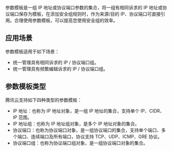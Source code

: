 参数模板是一组 IP 地址或协议端口参数的集合，将一组有相同诉求的 IP 地址或协议端口保存为模板，在添加安全组规则时，作为来源/目的 IP、协议端口可直接引用。合理使用参数模板，可以提高您使用安全组的效率。

## 应用场景
参数模板适用于如下场景：
+ 统一管理具有相同诉求的 IP / 协议端口组。
+ 统一管理具有频繁编辑诉求的 IP / 协议端口组。

## 参数模板类型
腾讯云支持如下四种类型的参数模板：
- IP 地址：也称为 IP 地址对象，是一组 IP 地址的集合，支持单个 IP、CIDR、IP 范围。
- IP 地址组：也称为 IP 地址组对象，是多个 IP 地址对象的集合。
- 协议端口：也称为协议端口对象，是一组协议端口的集合，支持单个端口、多个端口、连续端口及所有端口，协议支持 TCP、UDP、ICMP、GRE 协议。
- 协议端口组：也称为协议端口组对象，是一组协议端口对象的集合。


